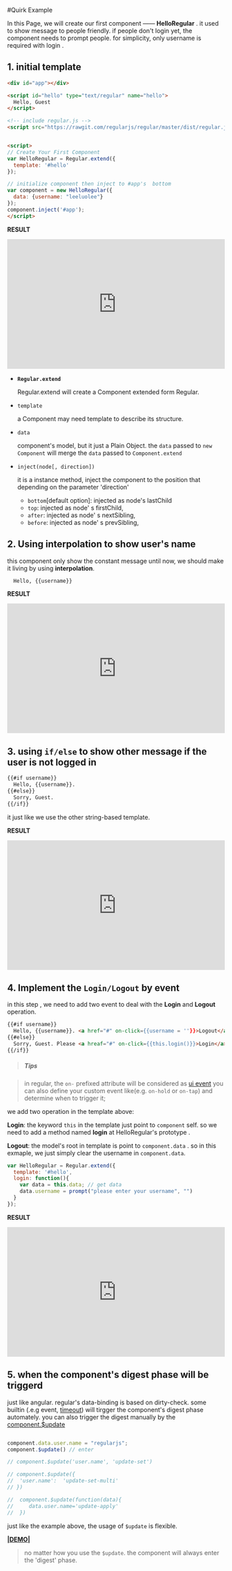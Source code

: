 
#Quirk Example

In this Page, we will create our first component —— __HelloRegular__ . it used to show  message to people friendly. if people don't login yet, the component needs to prompt people. for simplicity, only username is required with login .



## 1. initial template

```html
<div id="app"></div>

<script id="hello" type="text/regular" name="hello">
  Hello, Guest
</script>

<!-- include regular.js -->
<script src="https://rawgit.com/regularjs/regular/master/dist/regular.js"></script>


<script>
// Create Your First Component
var HelloRegular = Regular.extend({
  template: '#hello'
});

// initialize component then inject to #app's  bottom
var component = new HelloRegular({
  data: {username: "leeluolee"}
});
component.inject('#app'); 
</script>

```

__RESULT__


<iframe width="100%" height="300" src="http://jsfiddle.net/leeluolee/C2Gh9/embedded/result,js,html,resources" allowfullscreen="allowfullscreen" frameborder="0"></iframe>



* __`Regular.extend`__

  Regular.extend will create a Component extended form Regular. 

* `template`

  a Component may need template to describe its structure.


* `data`
  
  component's model, but it just a Plain Object.  the `data` passed to `new Component` will merge the `data` passed to `Component.extend`

<a name="inject"></a>
* `inject(node[, direction])`

  it is a instance method, inject the component to the position that depending on the parameter 'direction'
    * `bottom`[default option]: injected as node's lastChild 
    * `top`: injected as node' s firstChild,
    * `after`: injected as node' s nextSibling,
    * `before`: injected as node' s prevSibling,






## 2. Using __interpolation__ to show user's name

this component only show the constant message until now, we should make it living by using __interpolation__.


```html
  Hello, {{username}}
```

__RESULT__

<iframe width="100%" height="300" src="http://jsfiddle.net/leeluolee/C2Gh9/8/embedded/result,js,html,resources" allowfullscreen="allowfullscreen" frameborder="0"></iframe>


## 3. using `if/else` to show other message if the user is not logged in 


```xml
{{#if username}}
  Hello, {{username}}.
{{#else}}
  Sorry, Guest.
{{/if}}
```

it just like we use the other string-based template.


__RESULT__

<iframe width="100%" height="300" src="http://jsfiddle.net/leeluolee/C2Gh9/9/embedded/result,js,html,resources" allowfullscreen="allowfullscreen" frameborder="0"></iframe>




## 4. Implement the `Login/Logout`  by event

in this step , we need to add two event to deal with the __Login__ and __Logout__ operation.

```html
{{#if username}}
  Hello, {{username}}. <a href="#" on-click={{username = ''}}>Logout</a>
{{#else}}
  Sorry, Guest. Please <a hreaf="#" on-click={{this.login()}}>Login</a>
{{/if}}

```

> <h5>Tips</h5>

>in regular,  the `on-` prefixed attribute will be considered as [ui event](../core/event.md)
> you can also define your custom event like(e.g. `on-hold` or `on-tap`) and determine when to trigger it;


we add two operation in the template above: 


__Login__: the keyword `this` in the template just point to `component` self. so we need to add a method named __login__ at HelloRegular's prototype .

__Logout__: the model's root in template is point to `component.data` . so in this exmaple, we just simply clear the username in `component.data`.



```javascript
var HelloRegular = Regular.extend({
  template: '#hello',
  login: function(){
    var data = this.data; // get data
    data.username = prompt("please enter your username", "")
  }
});

```

__RESULT__

<iframe width="100%" height="300" src="http://jsfiddle.net/leeluolee/C2Gh9/10/embedded/result,js,html,resources" allowfullscreen="allowfullscreen" frameborder="0"></iframe>




## 5. when the component's digest phase will be triggerd

just like angular. regular's data-binding is based on dirty-check. some builtin (.e.g event, [timeout](../core/use.html#timeout)) will tirgger the component's digest phase automately. you can also trigger the digest manually by the [component.$update](../core/binding.html#update)


```javascript

component.data.user.name = "regularjs";
component.$update() // enter

// component.$update('user.name', 'update-set')

// component.$update({
//  'user.name':  'update-set-multi'
// })

//  component.$update(function(data){
//     data.user.name='update-apply'
//  })
```

just like the example above, the usage of `$update` is flexible.


__[|DEMO|](http://fiddle.jshell.net/leeluolee/C2Gh9/5/)__ 


> no matter how you use the `$update`. the component will always enter the 'digest' phase.









